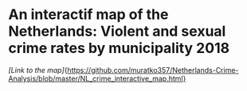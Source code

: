 # An interactif map of the Netherlands: Violent and sexual crime rates by municipality 2018

*[Link to the map]*{https://github.com/muratko357/Netherlands-Crime-Analysis/blob/master/NL_crime_interactive_map.html}

